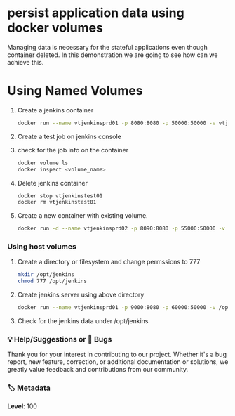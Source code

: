 # persist application data using docker volumes

Managing data is necessary for the stateful applications even though container deleted. In this demonstration we are going to see how can we achieve this. 


# Using Named Volumes 

1. Create a jenkins container 
   ```sh 
   docker run --name vtjenkinsprd01 -p 8080:8080 -p 50000:50000 -v vtjenkinsprd01_jenkins_home_vol:/var/jenkins_home jenkins
   ```
1. Create a test job on jenkins console 

1. check for the job info on the container
   ```sh 
   docker volume ls
   docker inspect <volume_name>
   ```
1. Delete jenkins container 
   ```sh
   docker stop vtjenkinstest01
   docker rm vtjenkinstest01
   ```

1. Create a new container with existing volume. 
   ```sh
   docker run -d --name vtjenkinsprd02 -p 8090:8080 -p 55000:50000 -v vtjenkinsprd01_jenkins_home_vol:/var/jenkins_home jenkins
   ```

### Using host volumes

1. Create a directory or filesystem and change permssions to 777
   ```sh
   mkdir /opt/jenkins
   chmod 777 /opt/jenkins
   ```
1. Create jenkins server using above directory
   ```sh 
   docker run --name vtjenkinsprd01 -p 9000:8080 -p 60000:50000 -v /opt/jenkins:/var/jenkins_home jenkins
   ```

1. Check for the jenkins data under /opt/jenkins

### 💡 Help/Suggestions or 🐛 Bugs

Thank you for your interest in contributing to our project. Whether it's a bug report, new feature, correction, or additional documentation or solutions, we greatly value feedback and contributions from our community.

### 🏷️ Metadata

**Level**: 100
